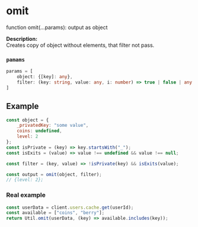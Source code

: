 # omit
function omit(...params): output as object  

**Description:**  
Creates copy of object without elements, that filter not pass.

### `pamams`
```ts
params = [
    object: {[key]: any},
    filter: (key: string, value: any, i: number) => true | false | any
]
```


## Example
```js
const object = {
    _privatedKey: "some value",
    coins: undefined,
    level: 2
};
const isPrivate = (key) => key.startsWith("_");
const isExits = (value) => value !== undefined && value !== null;

const filter = (key, value) => !isPrivate(key) && isExits(value);

const output = omit(object, filter);
// {level: 2};
```

### Real example
```js
const userData = client.users.cache.get(userId);
const available = ["coins", "berry"];
return Util.omit(userData, (key) => available.includes(key));
```

